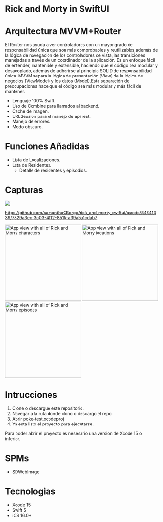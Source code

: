# Rick and Morty in SwiftUI

# Arquitectura MVVM+Router
El Router nos ayuda a ver controladores con un mayor grado de responsabilidad única que son más comprobables y reutilizables,además de la lógica de navegación de los controladores de vista, las transiciones manejadas a través de un coordinador de la aplicación.
Es un enfoque fácil de entender, mantenible y extensible, haciendo que el código sea modular y desacoplado, además de adherirse al principio SOLID de responsabilidad única.
MVVM separa la lógica de presentación (View) de la lógica de negocios (ViewModel) y los datos (Model).Esta separación de preocupaciones hace que el código sea más modular y más fácil de mantener. 

* Lenguaje 100% Swift.
* Uso de Combine para llamados al backend.
* Cache de imagen.
* URLSession para el manejo de api rest.
* Manejo de errores.
* Modo obscuro.

# Funciones Añadidas
- Lista de Localizaciones.
- Lsta de Residentes.
  - Detalle de residentes y episodios.
 
# Capturas

![](https://github.com/samanthaCBorge/rick_and_morty_swiftui/assets/84641339/7829a3ec-3c03-4112-8515-a39a5a1cdab7)

https://github.com/samanthaCBorge/rick_and_morty_swiftui/assets/84641339/7829a3ec-3c03-4112-8515-a39a5a1cdab7

<img src="https://github.com/samanthaCBorge/rick_and_morty_swiftui/assets/84641339/7829a3ec-3c03-4112-8515-a39a5a1cdab7.jpeg" alt="App view with all of Rick and Morty characters" width="250"/> <img src="https://user-images.githubusercontent.com/81619759/142417024-6d78e00b-ac5e-4311-9d2c-026cf769a54f.png" alt="App view with all of Rick and Morty locations" width="250"/> <img src="https://user-images.githubusercontent.com/81619759/142417104-a28b54eb-d070-4ec6-acec-bc580b265622.png" alt="App view with all of Rick and Morty episodes" width="250"/>

# Intrucciones
1. Clone o descargue este repositorio.
2. Navegar a la ruta donde clono o descargo el repo
3. Abrir poke-test.xcodeproj
5. Ya esta listo el proyecto para ejecutarse.

Para poder abrir el proyecto es nesesario una version de Xcode 15 o inferior.

# SPMs
* SDWebImage

# Tecnologias
* Xcode 15
* Swift 5
* iOS 16.0+
